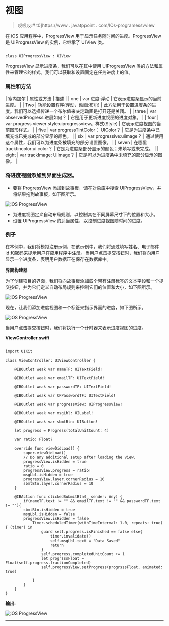 # 视图

> 哎哎哎:# t0]https://www . javatppoint . com/IOs-programessvview

在 iOS 应用程序中，ProgressView 用于显示任务随时间的进度。ProgressView 是 UIProgressView 的实例，它继承了 UIView 类。

```

class UIProgressView : UIView

```

ProgressView 显示进度条，我们可以在其中使用 UIProgressView 类的方法和属性来管理它的样式。我们可以获取和设置固定在任务进度上的值。

### 属性和方法

| 塞内加尔 | 属性或方法 | 描述 |
| one | var 进度:浮动 | 它表示进度条显示的当前进度。 |
| Two | 功能设置程序(浮动，动画:布尔) | 此方法用于设置进度条的进度。我们可以选择传递一个布尔值来决定动画是打开还是关闭。 |
| three | var observedProgress:进展如何？ | 它是用于更新进度视图的进度对象。 |
| four | var progress viewer style:uiprogressview。样式(Style) | 它表示进度视图的当前图形样式。 |
| five | var progressTintColor： UIColor？ | 它是为进度条中已填充或已完成的部分显示的颜色。 |
| six | var progressive:uiimage？ | 通过使用这个属性，我们可以为进度条被填充的部分设置图像。 |
| seven | 在哪里 tracktincolor:ui color？ | 它是为进度条部分显示的颜色；未填写或未完成。 |
| eight | var trackImage: UIImage？ | 它是可以为进度条中未填充的部分显示的图像。 |

### 将进度视图添加到界面生成器。

*   要将 ProgressView 添加到故事板，请在对象库中搜索 UIProgressView，并将结果拖到故事板，如下图所示。

![iOS ProgressView](../Images/4cf0f01c6390713f61424b7471e83f38.png)

*   为进度视图定义自动布局规则，以控制其在不同屏幕尺寸下的位置和大小。
*   设置 UIProgressView 的适当属性，以控制进度视图随时间的进度。

### 例子

在本例中，我们将模拟注册示例，在该示例中，我们将通过填写姓名、电子邮件 id 和密码来提示用户在应用程序中注册。当用户点击提交按钮时，我们将向用户显示一个进度条，表明用户数据正在保存在数据库中。

**界面构建器**

为了创建项目的界面，我们将向故事板添加四个带有注册标签的文本字段和一个提交按钮，并为它们定义自动布局规则来控制它们的位置和大小，如下图所示。

![iOS ProgressView](../Images/70ff4b20f9b715d66839a9306177ac85.png)

现在，让我们添加进度视图和一个标签来指示界面的进度，如下图所示。

![iOS ProgressView](../Images/c9a338dcf4c487c118e7de77b2c5a663.png)

当用户点击提交按钮时，我们将执行一个计时器来表示进度视图的进度。

**ViewController.swift**

```

import UIKit

class ViewController: UIViewController {

    @IBOutlet weak var nameTF: UITextField!

    @IBOutlet weak var emailTF: UITextField!

    @IBOutlet weak var passwordTF: UITextField!

    @IBOutlet weak var CFPasswordTF: UITextField!

    @IBOutlet weak var progressView: UIProgressView!

    @IBOutlet weak var msgLbl: UILabel!

    @IBOutlet weak var sbmtBtn: UIButton!

    let progress = Progress(totalUnitCount: 4)

    var ratio: Float?

    override func viewDidLoad() {
        super.viewDidLoad()
        // Do any additional setup after loading the view.
        progressView.isHidden = true
        ratio = 0
        progressView.progress = ratio!
        msgLbl.isHidden = true
        progressView.layer.cornerRadius = 10
        sbmtBtn.layer.cornerRadius = 10
    }

    @IBAction func clickedSubmitBtn(_ sender: Any) {
        if(nameTF.text != "" && emailTF.text != "" && passwordTF.text != ""){
        sbmtBtn.isHidden = true
        msgLbl.isHidden = false
        progressView.isHidden = false
            Timer.scheduledTimer(withTimeInterval: 1.0, repeats: true) { (timer) in
                guard self.progress.isFinished == false else{
                    timer.invalidate()
                    self.msgLbl.text = "Data Saved"
                    return
                }
                self.progress.completedUnitCount += 1
                let progrsssFloat = Float(self.progress.fractionCompleted)
                self.progressView.setProgress(progrsssFloat, animated: true)

            }
        }
    }
}

```

**输出:**

![iOS ProgressView](../Images/8445dffc342b0997afa65c686e918d6a.png)

* * *